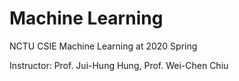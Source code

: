 # Machine Learning

NCTU CSIE Machine Learning at 2020 Spring

Instructor: Prof. Jui-Hung Hung, Prof. Wei-Chen Chiu
